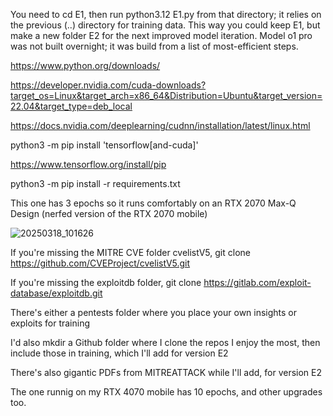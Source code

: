 You need to cd E1, then run python3.12 E1.py from that directory; it relies on the previous (..) directory for training data. This way you could keep E1, but make a new folder E2 for the next improved model iteration. Model o1 pro was not built overnight; it was build from a list of most-efficient steps.

https://www.python.org/downloads/

https://developer.nvidia.com/cuda-downloads?target_os=Linux&target_arch=x86_64&Distribution=Ubuntu&target_version=22.04&target_type=deb_local

https://docs.nvidia.com/deeplearning/cudnn/installation/latest/linux.html

python3 -m pip install 'tensorflow[and-cuda]'

https://www.tensorflow.org/install/pip

python3 -m pip install -r requirements.txt

This one has 3 epochs so it runs comfortably on an RTX 2070 Max-Q Design (nerfed version of the RTX 2070 mobile)

![20250318_101626](https://github.com/user-attachments/assets/bb72818d-1574-4b3a-a5c9-4a403c5f6948)

If you're missing the MITRE CVE folder cvelistV5, git clone https://github.com/CVEProject/cvelistV5.git

If you're missing the exploitdb folder, git clone https://gitlab.com/exploit-database/exploitdb.git

There's either a pentests folder where you place your own insights or exploits for training

I'd also mkdir a Github folder where I clone the repos I enjoy the most, then include those in training, which I'll add for version E2

There's also gigantic PDFs from MITREATTACK while I'll add, for version E2


The one runnig on my RTX 4070 mobile has 10 epochs, and other upgrades too.
